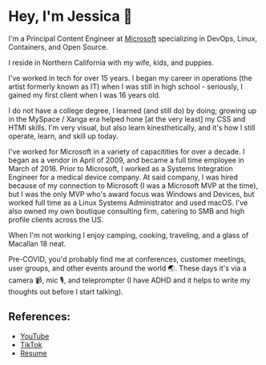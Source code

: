 # Hey, I'm Jessica 🥃

I'm a Principal Content Engineer at [Microsoft](https://microsoft.com) specializing in DevOps, Linux, Containers, and Open Source.

I reside in Northern California with my wife, kids, and puppies.

I've worked in tech for over 15 years. I began my career in operations (the artist formerly known as IT) when I was still in high school - seriously, I gained my first client when I was 16 years old.

I do not have a college degree, I learned (and still do) by doing; growing up in the MySpace / Xanga era helped hone [at the very least] my CSS and HTMl skills. I'm very visual, but also learn kinesthetically, and it's how I still operate, learn, and skill up today.

I've worked for Microsoft in a variety of capacitities for over a decade. I began as a vendor in April of 2009, and became a full time employee in March of 2016. Prior to Microsoft, I worked as a Systems Integration Engineer for a medical device company. At said company, I was hired because of my connection to Microsoft (I was a Microsoft MVP at the time), but I was the only MVP who's award focus was Windows and Devices, but worked full time as a Linux Systems Administrator and used macOS. I've also owned my own boutique consulting firm, catering to SMB and high profile clients across the US. 

When I'm not working I enjoy camping, cooking, traveling, and a glass of Macallan 18 neat. 

Pre-COVID, you'd probably find me at conferences, customer meetings, user groups, and other events around the world 🌏. These days it's via a camera 📹, mic 🎙, and teleprompter (I have ADHD and it helps to write my thoughts out before I start talking).

## References:

- [YouTube](https://youtube.com/c/jessicadeen20)
- [TikTok](https://www.tiktok.com/@jldeen)
- [Resume](https://resume.jessicadeen.com)
  